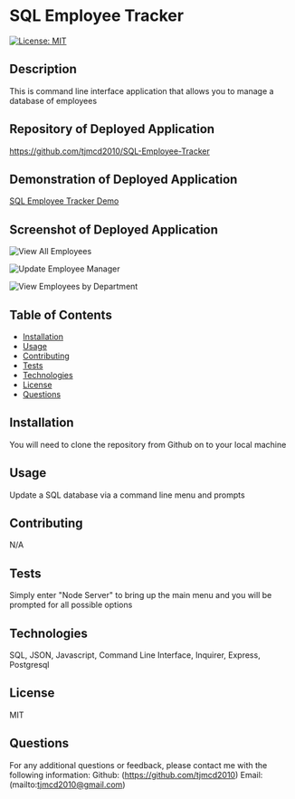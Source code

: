 
  # SQL Employee Tracker

  [![License: MIT](https://img.shields.io/badge/License-MIT-yellow.svg)](https://opensource.org/licenses/MIT)

  ## Description
  This is command line interface application that allows you to manage a database of employees

  ## Repository of Deployed Application

  https://github.com/tjmcd2010/SQL-Employee-Tracker

  ## Demonstration of Deployed Application

  [SQL Employee Tracker Demo](https://drive.google.com/file/d/1qyFH36vXbsQsiokfuh43Ga_-KnWE7d0W/view?usp=sharing)

  ## Screenshot of Deployed Application

  ![View All Employees](View-All-Employees.png)
  
  ![Update Employee Manager](Update-Employee-Manager.png)

  ![View Employees by Department](View-Employees-By-Department.png)
  
  ## Table of Contents
  - [Installation](#installation)
  - [Usage](#usage)
  - [Contributing](#contributing)
  - [Tests](#tests)
  - [Technologies](#technologies)
  - [License](#license)
  - [Questions](#questions)

  ## Installation
  You will need to clone the repository from Github on to your local machine

  ## Usage
  Update a SQL database via a command line menu and prompts

  ## Contributing
  N/A

  ## Tests
  Simply enter "Node Server" to bring up the main menu and you will be prompted for all possible options

  ## Technologies
  
  SQL, JSON, Javascript, Command Line Interface, Inquirer, Express, Postgresql

   ## License
  MIT

  ## Questions

  For any additional questions or feedback, please contact me with the following information:
  Github: (https://github.com/tjmcd2010)
  Email: (mailto:tjmcd2010@gmail.com)  

